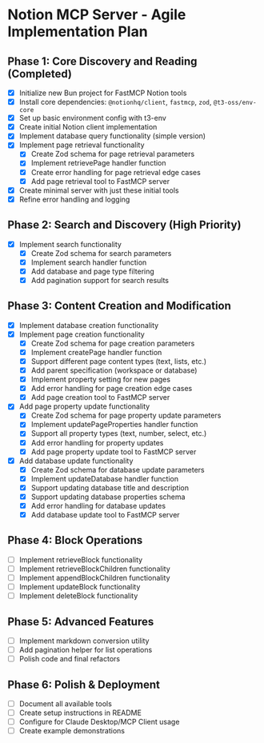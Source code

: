 # Notion MCP Server - Agile Implementation Plan

## Phase 1: Core Discovery and Reading (Completed)
- [x] Initialize new Bun project for FastMCP Notion tools
- [x] Install core dependencies: `@notionhq/client`, `fastmcp`, `zod`, `@t3-oss/env-core`
- [x] Set up basic environment config with t3-env
- [x] Create initial Notion client implementation
- [x] Implement database query functionality (simple version)
- [x] Implement page retrieval functionality
  - [x] Create Zod schema for page retrieval parameters
  - [x] Implement retrievePage handler function
  - [x] Create error handling for page retrieval edge cases
  - [x] Add page retrieval tool to FastMCP server
- [x] Create minimal server with just these initial tools
- [x] Refine error handling and logging

## Phase 2: Search and Discovery (High Priority)
- [x] Implement search functionality
  - [x] Create Zod schema for search parameters
  - [x] Implement search handler function
  - [x] Add database and page type filtering
  - [x] Add pagination support for search results

## Phase 3: Content Creation and Modification
- [x] Implement database creation functionality
- [x] Implement page creation functionality
  - [x] Create Zod schema for page creation parameters
  - [x] Implement createPage handler function
  - [x] Support different page content types (text, lists, etc.)
  - [x] Add parent specification (workspace or database)
  - [x] Implement property setting for new pages
  - [x] Add error handling for page creation edge cases
  - [x] Add page creation tool to FastMCP server
- [x] Add page property update functionality
  - [x] Create Zod schema for page property update parameters
  - [x] Implement updatePageProperties handler function
  - [x] Support all property types (text, number, select, etc.)
  - [x] Add error handling for property updates
  - [x] Add page property update tool to FastMCP server
- [x] Add database update functionality
  - [x] Create Zod schema for database update parameters
  - [x] Implement updateDatabase handler function
  - [x] Support updating database title and description
  - [x] Support updating database properties schema
  - [x] Add error handling for database updates
  - [x] Add database update tool to FastMCP server

## Phase 4: Block Operations
- [ ] Implement retrieveBlock functionality
- [ ] Implement retrieveBlockChildren functionality
- [ ] Implement appendBlockChildren functionality
- [ ] Implement updateBlock functionality
- [ ] Implement deleteBlock functionality

## Phase 5: Advanced Features
- [ ] Implement markdown conversion utility
- [ ] Add pagination helper for list operations
- [ ] Polish code and final refactors

## Phase 6: Polish & Deployment
- [ ] Document all available tools
- [ ] Create setup instructions in README
- [ ] Configure for Claude Desktop/MCP Client usage
- [ ] Create example demonstrations
